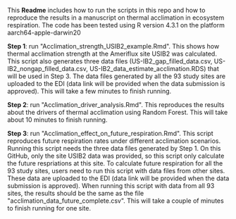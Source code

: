 This **Readme** includes how to run the scripts in this repo and how to reproduce the results in a manuscript on thermal acclimation in ecosystem respiration. The code has been tested using R version 4.3.1 on the platform aarch64-apple-darwin20  

**Step 1**: run "Acclimation_strength_USIB2_example.Rmd". This shows how thermal acclimation strength at the Ameriflux site USIB2 was calculated. This script also generates three data files (US-IB2_gap_filled_data.csv, US-IB2_nongap_filled_data.csv, US-IB2_data_estimate_acclimation.RDS) that will be used in Step 3. The data files generated by all the 93 study sites are uploaded to the EDI (data link will be provided when the data submission is approved). This will take a few minutes to finish running.  

**Step 2**: run "Acclimation_driver_analysis.Rmd". This reproduces the results about the drivers of thermal acclimation using Random Forest. This will take about 10 minutes to finish running.  

**Step 3**: run "Acclimation_effect_on_future_respiration.Rmd". This script reproduces future respiration rates under different acclimation scenarios. Running this script needs the three data files generated by Step 1. On this GitHub, only the site USIB2 data was provided, so this script only calculate the future respriations at this site. To calculate future respiration for all the 93 study sites, users need to run this script with data files from other sites. These data are uploaded to the EDI (data link will be provided when the data submission is approved). When running this script with data from all 93 sites, the results should be the same as the file "acclimation_data_future_complete.csv". This will take a couple of minutes to finish running for one site.  
